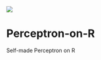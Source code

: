 <img src='http://blog.josemarianoalvarez.com/wp-content/uploads/2018/06/ModeloPerceptron.jpeg'>

# Perceptron-on-R
Self-made Perceptron on R

